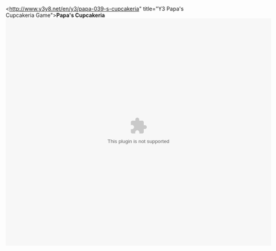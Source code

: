<http://www.y3y8.net/en/y3/papa-039-s-cupcakeria" title="Y3 Papa's Cupcakeria Game"><b>Papa's Cupcakeria</b></a><br /><object classid="clsid:D27CDB6E-AE6D-11cf-96B8-444553540000" codebase="http://download.macromedia.com/pub/shockwave/cabs/flash/swflash.cab#version=7,0,19,0" width=" 400" height=" 300"><param name="movie" value="http://www.y3games.name/medias/media-29/ht83com-papa-039-s-cupcakeria.swf" /><param name="quality" value="high" /><embed src="http://www.y3games.name/medias/media-29/ht83com-papa-039-s-cupcakeria.swf" quality="high" pluginspage="http://www.macromedia.com/shockwave/download/index.cgi?P1_Prod_Version=ShockwaveFlash" width="700" height=" 600" menu="0"></embed></object>
